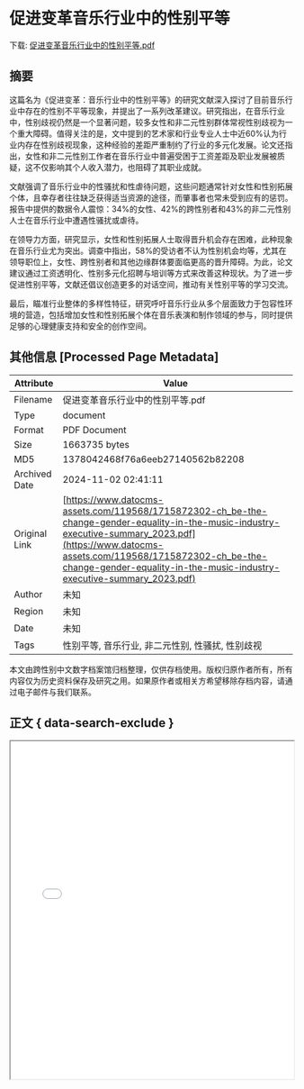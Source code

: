 # 促进变革音乐行业中的性别平等

<!-- tcd_download_link -->
下载: <a href="促进变革音乐行业中的性别平等.pdf" download>促进变革音乐行业中的性别平等.pdf</a>
<!-- tcd_download_link_end -->

## 摘要

<!-- tcd_abstract -->
这篇名为《促进变革：音乐行业中的性别平等》的研究文献深入探讨了目前音乐行业中存在的性别不平等现象，并提出了一系列改革建议。研究指出，在音乐行业中，性别歧视仍然是一个显著问题，较多女性和非二元性别群体常视性别歧视为一个重大障碍。值得关注的是，文中提到的艺术家和行业专业人士中近60%认为行业内存在性别歧视现象，这种经验的差距严重制约了行业的多元化发展。论文还指出，女性和非二元性别工作者在音乐行业中普遍受困于工资差距及职业发展被质疑，这不仅影响其个人收入潜力，也阻碍了其职业成就。

文献强调了音乐行业中的性骚扰和性虐待问题，这些问题通常针对女性和性别拓展个体，且幸存者往往缺乏获得适当资源的途径，而肇事者也常未受到应有的惩罚。报告中提供的数据令人震惊：34%的女性、42%的跨性别者和43%的非二元性别人士在音乐行业中遭遇性骚扰或虐待。

在领导力方面，研究显示，女性和性别拓展人士取得晋升机会存在困难，此种现象在音乐行业尤为突出。调查中指出，58%的受访者不认为性别机会均等，尤其在领导职位上，女性、跨性别者和其他边缘群体要面临更高的晋升障碍。为此，论文建议通过工资透明化、性别多元化招聘与培训等方式来改善这种现状。为了进一步促进性别平等，文献还倡议创造更多的对话空间，推动有关性别平等的学习交流。

最后，瞄准行业整体的多样性特征，研究呼吁音乐行业从多个层面致力于包容性环境的营造，包括增加女性和性别拓展个体在音乐表演和制作领域的参与，同时提供足够的心理健康支持和安全的创作空间。

<!-- tcd_abstract_end -->

## 其他信息 [Processed Page Metadata]

| Attribute       | Value                                  |
|-----------------|----------------------------------------|
| Filename        | 促进变革音乐行业中的性别平等.pdf                             |
| Type            | document                                 |
| Format          | PDF Document                               |
| Size            | 1663735 bytes                           |
| MD5             | 1378042468f76a6eeb27140562b82208                                  |
| Archived Date   | 2024-11-02 02:41:11                             |
| Original Link   | [https://www.datocms-assets.com/119568/1715872302-ch_be-the-change-gender-equality-in-the-music-industry-executive-summary_2023.pdf](https://www.datocms-assets.com/119568/1715872302-ch_be-the-change-gender-equality-in-the-music-industry-executive-summary_2023.pdf)                         |
| Author          | 未知                               |
| Region          | 未知                               |
| Date            | 未知                                 |
| Tags            | 性别平等, 音乐行业, 非二元性别, 性骚扰, 性别歧视                                 |

本文由跨性别中文数字档案馆归档整理，仅供存档使用。版权归原作者所有，所有内容仅为历史资料保存及研究之用。如果原作者或相关方希望移除存档内容，请通过电子邮件与我们联系。

## 正文 { data-search-exclude }

<!-- tcd_main_text -->
<iframe src="../促进变革音乐行业中的性别平等.pdf" width="100%" height="600px">
    <p>无法显示PDF，请下载查看。</p>
</iframe>
<!-- tcd_main_text_end -->

